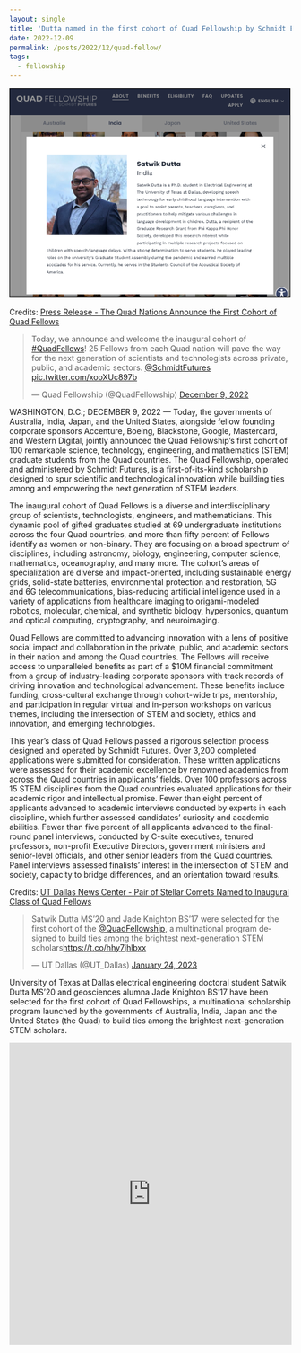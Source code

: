 ```yaml
---
layout: single
title: 'Dutta named in the first cohort of Quad Fellowship by Schmidt Futures'
date: 2022-12-09
permalink: /posts/2022/12/quad-fellow/
tags:
  - fellowship
---
```


<img src='/images/2022-12-09-quad-fellow.png' style="border:1px solid black;" width="500">

Credits: [Press Release - The Quad Nations Announce the First Cohort of Quad Fellows](https://www.quadfellowship.org/the-quad-nations-announce-the-first-cohort-of-quad-fellows)

<blockquote class="twitter-tweet"><p lang="en" dir="ltr">Today, we announce and welcome the inaugural cohort of <a href="https://twitter.com/hashtag/QuadFellows?src=hash&amp;ref_src=twsrc%5Etfw">#QuadFellows</a>! 25 Fellows from each Quad nation will pave the way for the next generation of scientists and technologists across private, public, and academic sectors. <a href="https://twitter.com/SchmidtFutures?ref_src=twsrc%5Etfw">@SchmidtFutures</a> <a href="https://t.co/xooXUc897b">pic.twitter.com/xooXUc897b</a></p>&mdash; Quad Fellowship (@QuadFellowship) <a href="https://twitter.com/QuadFellowship/status/1601319078219898881?ref_src=twsrc%5Etfw">December 9, 2022</a></blockquote> <script async src="https://platform.twitter.com/widgets.js" charset="utf-8"></script>

WASHINGTON, D.C.; DECEMBER 9, 2022 — Today, the governments of Australia, India, Japan, and the United States, alongside fellow founding corporate sponsors Accenture, Boeing, Blackstone, Google, Mastercard, and Western Digital, jointly announced the Quad Fellowship’s first cohort of 100 remarkable science, technology, engineering, and mathematics (STEM) graduate students from the Quad countries. The Quad Fellowship, operated and administered by Schmidt Futures, is a first-of-its-kind scholarship designed to spur scientific and technological innovation while building ties among and empowering the next generation of STEM leaders. 

The inaugural cohort of Quad Fellows is a diverse and interdisciplinary group of scientists, technologists, engineers, and mathematicians. This dynamic pool of gifted graduates studied at 69 undergraduate institutions across the four Quad countries, and more than fifty percent of Fellows identify as women or non-binary.  They are focusing on a broad spectrum of disciplines, including astronomy, biology, engineering, computer science, mathematics, oceanography, and many more. The cohort’s areas of specialization are diverse and impact-oriented, including sustainable energy grids, solid-state batteries, environmental protection and restoration, 5G and 6G telecommunications, bias-reducing artificial intelligence used in a variety of applications from healthcare imaging to origami-modeled robotics, molecular, chemical, and synthetic biology, hypersonics, quantum and optical computing, cryptography, and neuroimaging.  

Quad Fellows are committed to advancing innovation with a lens of positive social impact and collaboration in the private, public, and academic sectors in their nation and among the Quad countries. The Fellows will receive access to unparalleled benefits as part of a $10M financial commitment from a group of industry-leading corporate sponsors with track records of driving innovation and technological advancement. These benefits include funding, cross-cultural exchange through cohort-wide trips, mentorship, and participation in regular virtual and in-person workshops on various themes, including the intersection of STEM and society, ethics and innovation, and emerging technologies. 

This year’s class of Quad Fellows passed a rigorous selection process designed and operated by Schmidt Futures. Over 3,200 completed applications were submitted for consideration. These written applications were assessed for their academic excellence by renowned academics from across the Quad countries in applicants’ fields. Over 100 professors across 15 STEM disciplines from the Quad countries evaluated applications for their academic rigor and intellectual promise. Fewer than eight percent of applicants advanced to academic interviews conducted by experts in each discipline, which further assessed candidates’ curiosity and academic abilities. Fewer than five percent of all applicants advanced to the final-round panel interviews, conducted by C-suite executives, tenured professors, non-profit Executive Directors, government ministers and senior-level officials, and other senior leaders from the Quad countries. Panel interviews assessed finalists’ interest in the intersection of STEM and society, capacity to bridge differences, and an orientation toward results.

Credits: [UT Dallas News Center - Pair of Stellar Comets Named to Inaugural Class of Quad Fellows](https://www.quadfellowship.org/the-quad-nations-announce-the-first-cohort-of-quad-fellows)

<blockquote class="twitter-tweet"><p lang="en" dir="ltr">Satwik Dutta MS’20 and Jade Knighton BS’17 were selected for the first cohort of the <a href="https://twitter.com/QuadFellowship?ref_src=twsrc%5Etfw">@QuadFellowship</a>, a multinational program designed to build ties among the brightest next-generation STEM scholars<a href="https://t.co/hhy7jhlbxx">https://t.co/hhy7jhlbxx</a></p>&mdash; UT Dallas (@UT_Dallas) <a href="https://twitter.com/UT_Dallas/status/1617918167908499456?ref_src=twsrc%5Etfw">January 24, 2023</a></blockquote> <script async src="https://platform.twitter.com/widgets.js" charset="utf-8"></script>

University of Texas at Dallas electrical engineering doctoral student Satwik Dutta MS’20 and geosciences alumna Jade Knighton BS’17 have been selected for the first cohort of Quad Fellowships, a multinational scholarship program launched by the governments of Australia, India, Japan and the United States (the Quad) to build ties among the brightest next-generation STEM scholars.

<iframe src="https://www.linkedin.com/embed/feed/update/urn:li:share:7023697193597378560" height="538" width="504" frameborder="0" allowfullscreen="" title="Embedded post"></iframe>

